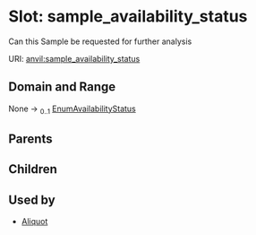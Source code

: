 
# Slot: sample_availability_status

Can this Sample be requested for further analysis

URI: [anvil:sample_availability_status](https://anvilproject.org/acr-harmonized-data-model/sample_availability_status)


## Domain and Range

None &#8594;  <sub>0..1</sub> [EnumAvailabilityStatus](EnumAvailabilityStatus.md)

## Parents


## Children


## Used by

 * [Aliquot](Aliquot.md)
